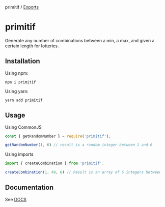 primitif / [Exports](modules.md)

# primitif

Generate any number of combinations between a min, a max, and given a certain length for lotteries.

## Installation

Using npm:

`npm i primitif`

Using yarn:

`yarn add primitif`

## Usage

Using CommonJS

```javascript
const { getRandomNumber } = require('primitif');

getRandomNumber(1, 6) // result is a random integer between 1 and 6
```

Using imports

```javascript
import { createCombination } from 'primitif';

createCombination(1, 49, 6) // Result is an array of 6 integers between 1 and 49, without repeating numbers
```

## Documentation

See [DOCS](./docs/modules.md)
